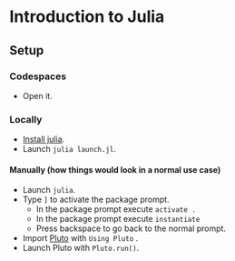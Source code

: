 # Introduction to Julia

## Setup

### Codespaces
- Open it.

### Locally
- [Install julia](https://docs.julialang.org/en/v1.12-dev/manual/installation/).
- Launch `julia launch.jl`.

#### Manually (how things would look in a normal use case)
- Launch `julia`.
- Type `]` to activate the package prompt.
  - In the package prompt execute `activate .`
  - In the package prompt execute `instantiate`
  - Press backspace to go back to the normal prompt.
- Import [Pluto](https://plutojl.org/) with `Using Pluto` .
- Launch Pluto with `Pluto.run()`.
